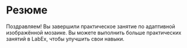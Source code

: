 # Резюме

Поздравляем! Вы завершили практическое занятие по адаптивной изображённой мозаике. Вы можете выполнить больше практических занятий в LabEx, чтобы улучшить свои навыки.
